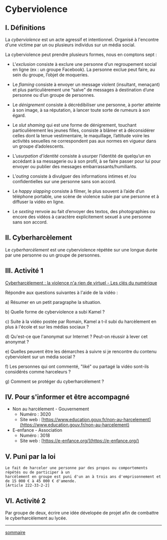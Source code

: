 # Cyberviolence

## I. Définitions

La *cyberviolence* est un acte agressif et intentionnel. Organisé à l'encontre d'une victime par un ou plusieurs individus sur un média social.

La cyberviolence peut prendre plusieurs formes, nous en comptons sept :

- L'*exclusion* consiste à exclure une personne d’un regroupement social en ligne (ex : un groupe Facebook). La personne exclue peut faire, au sein du groupe, l’objet de moqueries.

- Le *flaming* consiste à envoyer un message violent (insultant, menaçant) et plus particulièrement une “salve” de messages à destination d’une personne ou d’un groupe de personnes.

- Le *dénigrement* consiste à décrédibiliser une personne, à porter atteinte à son image, à sa réputation, à lancer toute sorte de rumeurs à son égard.

- Le *slut shaming* qui est une forme de dénigrement, touchant particulièrement les jeunes filles, consiste à blâmer et à déconsidérer celles dont la tenue vestimentaire, le maquillage, l’attitude voire les activités sexuelles ne correspondent pas aux normes en vigueur dans un groupe d’adolescents.

- L’*usurpation d’identité* consiste à usurper l’identité de quelqu’un en accédant à sa messagerie ou à son profil, à se faire passer pour lui pour envoyer ou publier des messages embarrassants/humiliants.

- L’*outing* consiste à divulguer des informations intimes et /ou confidentielles sur une personne sans son accord.

- Le *happy slapping* consiste à filmer, le plus souvent à l’aide d’un téléphone portable, une scène de violence subie par une personne et à diffuser la vidéo en ligne.

- Le *sexting* renvoie au fait d’envoyer des textos, des photographies ou encore des vidéos à caractère explicitement sexuel à une personne sans son accord.

## II. Cyberharcèlement

Le *cyberharcèlement* est une cyberviolence répétée sur une longue durée par une personne ou un groupe de personnes.

## III. Activité 1

[Cyberharcèlement : la violence n'a rien de virtuel - Les clés du numérique](https://ladigitale.dev/digiview/#/v/6550d3813f595)

Répondre aux questions suivantes à l'aide de la vidéo :

a) Résumer en un petit paragraphe la situation.

b) Quelle forme de cyberviolence a subi Kamel ?

c) Suite à la vidéo postée par Romain, Kamel a t-il subi du harcèlement en plus à l'école et sur les médias sociaux ?

d) Qu'est-ce que l'anonymat sur Internet ? Peut-on réussir à lever cet anonymat ?

e) Quelles peuvent être les démarches à suivre si je rencontre du contenu cyberviolent sur un média social ?

f) Les personnes qui ont commenté, "liké" ou partagé la vidéo sont-ils considérés comme harceleurs ?

g) Comment se protéger du cyberharcèlement ?

## IV. Pour s'informer et être accompagné

- Non au harcèlement - Gouvernement
    + Numéro : 3020
    + Site web : [https://www.education.gouv.fr/non-au-harcelement](https://www.education.gouv.fr/non-au-harcelement)
- E-enfance - Association
    + Numéro : 3018
    + Site web : [https://e-enfance.org/](https://e-enfance.org/)

## V. Puni par la loi

```
Le fait de harceler une personne par des propos ou comportements répétés ou de participer à un 
harcèlement en groupe est puni d'un an à trois ans d'emprisonnement et de 15 000 € à 45 000 € d'amende.
[Article 222-33-2-2]
```

## VI. Activité 2

Par groupe de deux, écrire une idée dévelopée de projet afin de combattre le cyberharcèlement au lycée.

__________

[sommaire](./../README.md)